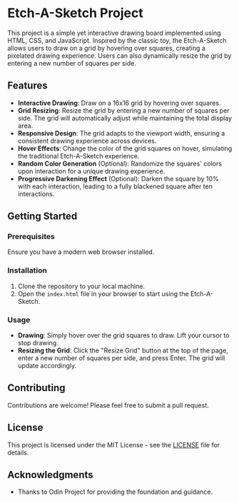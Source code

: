 # Etch-A-Sketch Project

This project is a simple yet interactive drawing board implemented using HTML, CSS, and JavaScript. Inspired by the classic toy, the Etch-A-Sketch allows users to draw on a grid by hovering over squares, creating a pixelated drawing experience. Users can also dynamically resize the grid by entering a new number of squares per side.

## Features

- **Interactive Drawing**: Draw on a 16x16 grid by hovering over squares.
- **Grid Resizing**: Resize the grid by entering a new number of squares per side. The grid will automatically adjust while maintaining the total display area.
- **Responsive Design**: The grid adapts to the viewport width, ensuring a consistent drawing experience across devices.
- **Hover Effects**: Change the color of the grid squares on hover, simulating the traditional Etch-A-Sketch experience.
- **Random Color Generation** (Optional): Randomize the squares' colors upon interaction for a unique drawing experience.
- **Progressive Darkening Effect** (Optional): Darken the square by 10% with each interaction, leading to a fully blackened square after ten interactions.

## Getting Started

### Prerequisites

Ensure you have a modern web browser installed.

### Installation

1. Clone the repository to your local machine.
2. Open the `index.html` file in your browser to start using the Etch-A-Sketch.

### Usage

- **Drawing**: Simply hover over the grid squares to draw. Lift your cursor to stop drawing.
- **Resizing the Grid**: Click the "Resize Grid" button at the top of the page, enter a new number of squares per side, and press Enter. The grid will update accordingly.

## Contributing

Contributions are welcome! Please feel free to submit a pull request.

## License

This project is licensed under the MIT License - see the [LICENSE](./LICENSE) file for details.

## Acknowledgments

- Thanks to Odin Project for providing the foundation and guidance.
